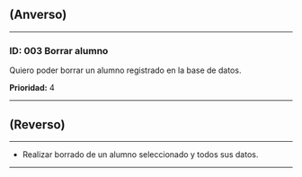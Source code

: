 ## (Anverso)
---

### **ID:** 003 **Borrar alumno**

Quiero poder borrar un alumno registrado en la base de datos.

**Prioridad:** 4

---

## (Reverso)

---

* Realizar borrado de un alumno seleccionado y todos sus datos.

---
